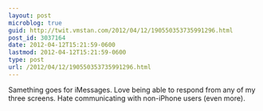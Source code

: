 ```yaml
---
layout: post
microblog: true
guid: http://twit.vmstan.com/2012/04/12/190550353735991296.html
post_id: 3037164
date: 2012-04-12T15:21:59-0600
lastmod: 2012-04-12T15:21:59-0600
type: post
url: /2012/04/12/190550353735991296.html
---
```

Samething goes for iMessages. Love being able to respond from any of my three screens. Hate communicating with non-iPhone users (even more).
